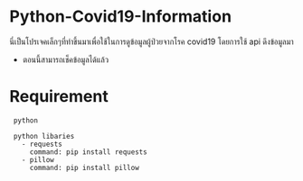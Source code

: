 # Python-Covid19-Information
นี่เป็นโปรเจคเล็กๆที่ทำขึ้นมาเพื่อใช้ในการดูข้อมูลผู้ป่วยจากโรค covid19 โดยการใช้ api ดึงข้อมูลมา
- ตอนนี้สามารถเช็คข้อมูลได้แล้ว

# Requirement
     python

     python libaries
       - requests 
         command: pip install requests
       - pillow
         command: pip install pillow